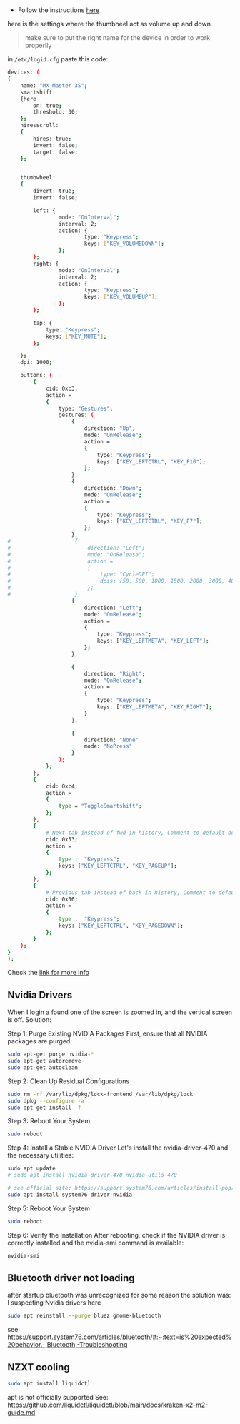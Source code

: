 #

- Follow the  instructions [here](https://github.com/PixlOne/logiops?tab=readme-ov-file#building)

here is the settings where the thumbheel act as volume up and down

> make sure to put the right name for the device in order to work properlly

in `/etc/logid.cfg`
paste this code:

```bash
devices: (
{
    name: "MX Master 3S";
    smartshift:
    {here
        on: true;
        threshold: 30;
    };
    hiresscroll:
    {
        hires: true;
        invert: false;
        target: false;
    };


    thumbwheel:
    {
        divert: true;
        invert: false;

        left: {
                mode: "OnInterval";
                interval: 2;
                action: {
                        type: "Keypress";
                        keys: ["KEY_VOLUMEDOWN"];
                };
        };
        right: {
                mode: "OnInterval";
                interval: 2;
                action: {
                        type: "Keypress";
                        keys: ["KEY_VOLUMEUP"];
                };
        };

        tap: {
            type: "Keypress";
            keys: ["KEY_MUTE"];
        };

    };
    dpi: 1000;

    buttons: (
        {
            cid: 0xc3;
            action =
            {
                type: "Gestures";
                gestures: (
                    {
                        direction: "Up";
                        mode: "OnRelease";
                        action =
                        {
                            type: "Keypress";
                            keys: ["KEY_LEFTCTRL", "KEY_F10"];
                        };
                    },
                    {
                        direction: "Down";
                        mode: "OnRelease";
                        action =
                        {
                            type: "Keypress";
                            keys: ["KEY_LEFTCTRL", "KEY_F7"];
                        };
                    },
#                    {
#                        direction: "Left";
#                        mode: "OnRelease";
#                        action =
#                        {
#                            type: "CycleDPI";
#                            dpis: [50, 500, 1000, 1500, 2000, 3000, 4000];
#                        };
#                    },
                    {
                        direction: "Left";
                        mode: "OnRelease";
                        action =
                        {
                            type: "Keypress";
                            keys: ["KEY_LEFTMETA", "KEY_LEFT"];
                        };
                    },

                    {
                        direction: "Right";
                        mode: "OnRelease";
                        action =
                        {
                            type: "Keypress";
                            keys: ["KEY_LEFTMETA", "KEY_RIGHT"];
                        }
                    },

                    {
                        direction: "None"
                        mode: "NoPress"
                    }
                );
            };
        },
        {
            cid: 0xc4;
            action =
            {
                type = "ToggleSmartshift";
            };
        },
        {
            # Next tab instead of fwd in history, Comment to default behavior
            cid: 0x53;
            action =
            {
                type :  "Keypress";
                keys: ["KEY_LEFTCTRL", "KEY_PAGEUP"];
            };
        },
        {
            # Previous tab instead of back in history, Comment to default behavior
            cid: 0x56;
            action =
            {
                type :  "Keypress";
                keys: ["KEY_LEFTCTRL", "KEY_PAGEDOWN"];
            };
        }
    );
}
);

```

Check the [link for more info](https://wiki.archlinux.org/title/Logitech_MX_Master)

## Nvidia Drivers

When I login a found one of the screen is zoomed in, and the vertical screen is off.
Solution:

Step 1: Purge Existing NVIDIA Packages
First, ensure that all NVIDIA packages are purged:

```bash
sudo apt-get purge nvidia-*
sudo apt-get autoremove
sudo apt-get autoclean
```

Step 2: Clean Up Residual Configurations

```bash
sudo rm -rf /var/lib/dpkg/lock-frontend /var/lib/dpkg/lock
sudo dpkg --configure -a
sudo apt-get install -f
```

Step 3: Reboot Your System

```bash
sudo reboot
```

Step 4: Install a Stable NVIDIA Driver
Let's install the nvidia-driver-470 and the necessary utilities:

```bash
sudo apt update
# sudo apt install nvidia-driver-470 nvidia-utils-470

# see official site: https://support.system76.com/articles/install-pop/
sudo apt install system76-driver-nvidia
```

Step 5: Reboot Your System

```bash
sudo reboot
```

Step 6: Verify the Installation
After rebooting, check if the NVIDIA driver is correctly installed and the nvidia-smi command is available:

```bash
nvidia-smi
```

## Bluetooth driver not loading

after startup bluetooth was unrecognized for some reason the solution was:
I suspecting Nvidia drivers here

```bash
sudo apt reinstall --purge bluez gnome-bluetooth
```

see: https://support.system76.com/articles/bluetooth/#:~:text=is%20expected%20behavior.-,Bluetooth,-Troubleshooting

## NZXT cooling

```bash
sudo apt install liquidctl
```

apt is not officially supported See: https://github.com/liquidctl/liquidctl/blob/main/docs/kraken-x2-m2-guide.md
